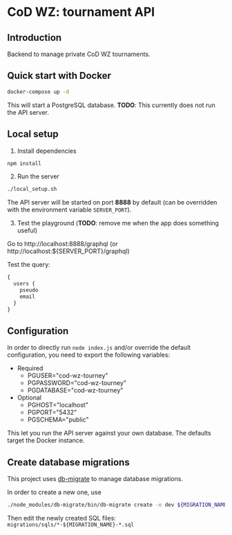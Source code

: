 # CoD WZ: tournament API

## Introduction

Backend to manage private CoD WZ tournaments.

## Quick start with Docker

```bash
docker-compose up -d
```

This will start a PostgreSQL database. **TODO**: This currently does not run the API server.

## Local setup

1. Install dependencies

```bash
npm install
```

2. Run the server

```bash
./local_setup.sh
```

The API server will be started on port **8888** by default (can be overridden with the environment variable `SERVER_PORT`).

3. Test the playground (**TODO**: remove me when the app does something useful)

Go to http://localhost:8888/graphql (or http://localhost:${SERVER_PORT}/graphql)

Test the query:

```graphql
{
  users {
    pseudo
    email
  }
}
```

## Configuration

In order to directly run `node index.js` and/or override the default configuration, you need to export the following variables:
* Required
  * PGUSER="cod-wz-tourney"
  * PGPASSWORD="cod-wz-tourney"
  * PGDATABASE="cod-wz-tourney"
* Optional
  * PGHOST="localhost"
  * PGPORT="5432"
  * PGSCHEMA="public"

This let you run the API server against your own database. The defaults target the Docker instance.

## Create database migrations

This project uses [db-migrate](https://github.com/db-migrate/node-db-migrate) to manage database migrations.

In order to create a new one, use

```bash
./node_modules/db-migrate/bin/db-migrate create -e dev ${MIGRATION_NAME}
```

Then edit the newly created SQL files: `migrations/sqls/*-${MIGRATION_NAME}-*.sql`
